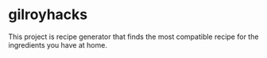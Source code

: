 # gilroyhacks
This project is recipe generator that finds the most compatible recipe for the ingredients you have at home.
